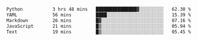 <!--START_SECTION:waka-->

```txt
Python           3 hrs 48 mins   ███████████████▓░░░░░░░░░   62.30 %
YAML             56 mins         ████░░░░░░░░░░░░░░░░░░░░░   15.39 %
Markdown         26 mins         █▓░░░░░░░░░░░░░░░░░░░░░░░   07.16 %
JavaScript       21 mins         █▒░░░░░░░░░░░░░░░░░░░░░░░   05.94 %
Text             19 mins         █▒░░░░░░░░░░░░░░░░░░░░░░░   05.45 %
```

<!--END_SECTION:waka-->
